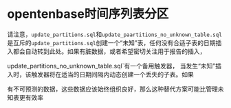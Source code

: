 opentenbase时间序列表分区
=======================================


请注意，`update_partitions.sql`和`update_paartitions_no_unknown_table.sql`是互斥的`update_partitions.sql`创建一个“未知”表，任何没有合适子表的日期插入都会自动转到此处。如果有脏数据，或者希望密切关注用于报告的插入，

update_partitions_no_unknown_table.sql`有一个备用触发器，
当发生“未知”插入时，该触发器将在适当的日期间隔内动态创建一个丢失的子表。如果

有不可预测的数据，这些数据应该始终组织良好，那么这种替代方案可能比管理未知表更有效率
